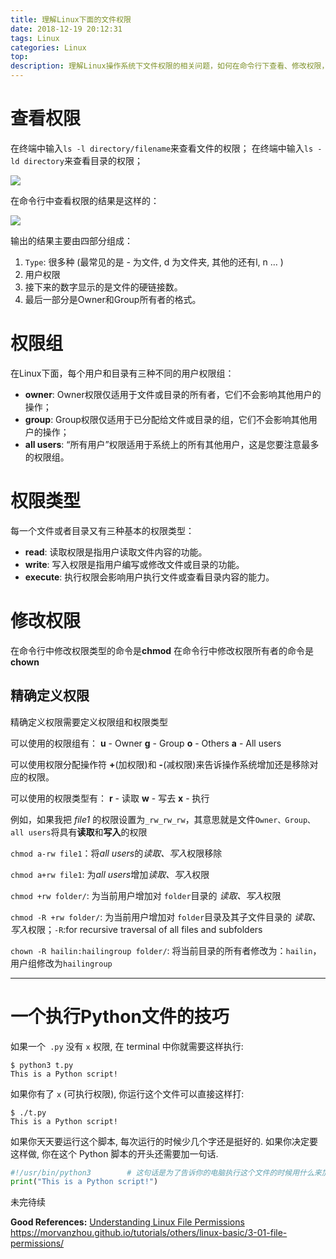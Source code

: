 ```yaml
---
title: 理解Linux下面的文件权限
date: 2018-12-19 20:12:31
tags: Linux
categories: Linux
top:
description: 理解Linux操作系统下文件权限的相关问题，如何在命令行下查看、修改权限，如何使用`chmod`命令
---
```


# 查看权限
在终端中输入`ls -l directory/filename`来查看文件的权限；
在终端中输入`ls -ld directory`来查看目录的权限；

![](https://gitee.com/fuhailin/Object-Storage-Service/raw/master/1.png)

在命令行中查看权限的结果是这样的：

![](https://gitee.com/fuhailin/Object-Storage-Service/raw/master/03-01-02.png)

输出的结果主要由四部分组成：
 1. `Type`: 很多种 (最常见的是 - 为文件, d 为文件夹, 其他的还有l, n … )
 2. 用户权限
 3. 接下来的数字显示的是文件的硬链接数。
 4. 最后一部分是Owner和Group所有者的格式。

 # 权限组
 在Linux下面，每个用户和目录有三种不同的用户权限组：
  - **owner**: Owner权限仅适用于文件或目录的所有者，它们不会影响其他用户的操作；
  - **group**: Group权限仅适用于已分配给文件或目录的组，它们不会影响其他用户的操作；
  - **all users**: “所有用户”权限适用于系统上的所有其他用户，这是您要注意最多的权限组。

 # 权限类型

 每一个文件或者目录又有三种基本的权限类型：
  - **read**: 读取权限是指用户读取文件内容的功能。
  - **write**: 写入权限是指用户编写或修改文件或目录的功能。
  - **execute**:  执行权限会影响用户执行文件或查看目录内容的能力。

# 修改权限

在命令行中修改权限类型的命令是**chmod**
在命令行中修改权限所有者的命令是**chown**


## 精确定义权限

精确定义权限需要定义权限组和权限类型

可以使用的权限组有：
**u** - Owner
**g** - Group
**o** - Others
**a** - All users

可以使用权限分配操作符 **+**(加权限)和 **-**(减权限)来告诉操作系统增加还是移除对应的权限。

可以使用的权限类型有：
**r** - 读取
**w** - 写去
**x** - 执行

例如，如果我把 *file1* 的权限设置为`_rw_rw_rw`，其意思就是文件`Owner、Group、all users`将具有**读取**和**写入**的权限

`chmod a-rw file1`：将*all users*的*读取、写入*权限移除

`chmod a+rw file1`: 为*all users*增加*读取、写入*权限

`chmod +rw folder/`: 为当前用户增加对 `folder`目录的 *读取、写入*权限

`chmod -R +rw folder/`: 为当前用户增加对 `folder`目录及其子文件目录的 *读取、写入*权限；`-R`:for recursive traversal of all files and subfolders

`chown -R hailin:hailingroup folder/`: 将当前目录的所有者修改为：`hailin`，用户组修改为`hailingroup`
******************

# 一个执行Python文件的技巧

如果一个` .py` 没有 `x` 权限, 在 terminal 中你就需要这样执行:

```
$ python3 t.py
This is a Python script!
```

如果你有了 `x` (可执行权限), 你运行这个文件可以直接这样打:

```
$ ./t.py
This is a Python script!
```

如果你天天要运行这个脚本, 每次运行的时候少几个字还是挺好的. 如果你决定要这样做, 你在这个 Python 脚本的开头还需要加一句话.

```py
#!/usr/bin/python3        # 这句话是为了告诉你的电脑执行这个文件的时候用什么来加载
print("This is a Python script!")
```

未完待续

**Good References:**
[Understanding Linux File Permissions](https://www.linux.com/learn/understanding-linux-file-permissions)
https://morvanzhou.github.io/tutorials/others/linux-basic/3-01-file-permissions/
